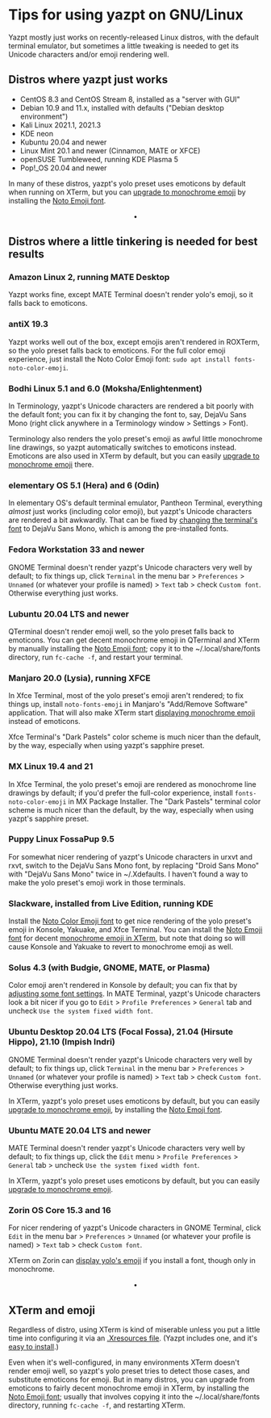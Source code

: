 # Tips for using yazpt on GNU/Linux

Yazpt mostly just works on recently-released Linux distros, with the default terminal emulator, but sometimes a little tweaking is needed to get its Unicode characters and/or emoji rendering well.


## Distros where yazpt just works

* CentOS 8.3 and CentOS Stream 8, installed as a "server with GUI"
* Debian 10.9 and 11.x, installed with defaults ("Debian desktop environment")
* Kali Linux 2021.1, 2021.3
* KDE neon
* Kubuntu 20.04 and newer
* Linux Mint 20.1 and newer (Cinnamon, MATE or XFCE)
* openSUSE Tumbleweed, running KDE Plasma 5
* Pop!_OS 20.04 and newer

In many of these distros, yazpt's yolo preset uses emoticons by default when running on XTerm, but you can [upgrade to monochrome emoji](#xterm-and-emoji) by installing the [Noto Emoji font](https://github.com/googlefonts/noto-emoji/blob/master/fonts/NotoEmoji-Regular.ttf).
<p align="center">•</p>


## Distros where a little tinkering is needed for best results

### Amazon Linux 2, running MATE Desktop

Yazpt works fine, except MATE Terminal doesn't render yolo's emoji, so it falls back to emoticons.

### antiX 19.3

Yazpt works well out of the box, except emojis aren't rendered in ROXTerm, so the yolo preset falls back to emoticons. For the full color emoji experience, just install the Noto Color Emoji font: `sudo apt install fonts-noto-color-emoji`.

### Bodhi Linux 5.1 and 6.0 (Moksha/Enlightenment)

In Terminology, yazpt's Unicode characters are rendered a bit poorly with the default font; you can fix it by changing the font to, say, DejaVu Sans Mono (right click anywhere in a Terminology window > Settings > Font).

Terminology also renders the yolo preset's emoji as awful little monochrome line drawings, so yazpt automatically switches to emoticons instead. Emoticons are also used in XTerm by default, but you can easily [upgrade to monochrome emoji](#xterm-and-emoji) there.

### elementary OS 5.1 (Hera) and 6 (Odin)

In elementary OS's default terminal emulator, Pantheon Terminal, everything _almost_ just works (including color emoji), but yazpt's Unicode characters are rendered a bit awkwardly. That can be fixed by [changing the terminal's font](https://elementaryos.stackexchange.com/questions/1149/how-can-i-change-the-default-terminal-font) to DejaVu Sans Mono, which is among the pre-installed fonts.

### Fedora Workstation 33 and newer

GNOME Terminal doesn't render yazpt's Unicode characters very well by default; to fix things up, click `Terminal` in the menu bar > `Preferences` > `Unnamed` (or whatever your profile is named) > `Text` tab > check `Custom font`. Otherwise everything just works.

### Lubuntu 20.04 LTS and newer

QTerminal doesn't render emoji well, so the yolo preset falls back to emoticons. You can get decent monochrome emoji in QTerminal and XTerm by manually installing the [Noto Emoji font](https://github.com/googlefonts/noto-emoji/blob/master/fonts/NotoEmoji-Regular.ttf); copy it to the ~/.local/share/fonts directory, run `fc-cache -f`, and restart your terminal.

### Manjaro 20.0 (Lysia), running XFCE

In Xfce Terminal, most of the yolo preset's emoji aren't rendered; to fix things up, install `noto-fonts-emoji` in Manjaro's "Add/Remove Software" application. That will also make XTerm start [displaying monochrome emoji](#xterm-and-emoji) instead of emoticons.

Xfce Terminal's "Dark Pastels" color scheme is much nicer than the default, by the way, especially when using yazpt's sapphire preset.

### MX Linux 19.4 and 21

In Xfce Terminal, the yolo preset's emoji are rendered as monochrome line drawings by default; if you'd prefer the full-color experience, install `fonts-noto-color-emoji` in MX Package Installer. The "Dark Pastels" terminal color scheme is much nicer than the default, by the way, especially when using yazpt's sapphire preset.

### Puppy Linux FossaPup 9.5

For somewhat nicer rendering of yazpt's Unicode characters in urxvt and rxvt, switch to the DejaVu Sans Mono font, by replacing "Droid Sans Mono" with "DejaVu Sans Mono" twice in ~/.Xdefaults. I haven't found a way to make the yolo preset's emoji work in those terminals.

### Slackware, installed from Live Edition, running KDE

Install the [Noto Color Emoji font](https://github.com/googlefonts/noto-emoji/blob/master/fonts/NotoColorEmoji.ttf) to get nice rendering of the yolo preset's emoji in Konsole, Yakuake, and Xfce Terminal. You can install the [Noto Emoji font](https://github.com/googlefonts/noto-emoji/blob/master/fonts/NotoEmoji-Regular.ttf) for decent [monochrome emoji in XTerm](#xterm-and-emoji), but note that doing so will cause Konsole and Yakuake to revert to monochrome emoji as well.

### Solus 4.3 (with Budgie, GNOME, MATE, or Plasma)

Color emoji aren't rendered in Konsole by default; you can fix that by [adjusting some font settings](https://gist.github.com/IgnoredAmbience/7c99b6cf9a8b73c9312a71d1209d9bbb). In MATE Terminal, yazpt's Unicode characters look a bit nicer if you go to `Edit` > `Profile Preferences` > `General` tab and uncheck `Use the system fixed width font`.

### Ubuntu Desktop 20.04 LTS (Focal Fossa), 21.04 (Hirsute Hippo), 21.10 (Impish Indri)

GNOME Terminal doesn't render yazpt's Unicode characters very well by default; to fix things up, click `Terminal` in the menu bar > `Preferences` > `Unnamed` (or whatever your profile is named) > `Text` tab > check `Custom font`. Otherwise everything just works.

In XTerm, yazpt's yolo preset uses emoticons by default, but you can easily [upgrade to monochrome emoji](#xterm-and-emoji), by installing the [Noto Emoji font](https://github.com/googlefonts/noto-emoji/blob/master/fonts/NotoEmoji-Regular.ttf).

### Ubuntu MATE 20.04 LTS and newer

MATE Terminal doesn't render yazpt's Unicode characters very well by default; to fix things up, click the `Edit` menu > `Profile Preferences` > `General` tab > uncheck `Use the system fixed width font`.

In XTerm, yazpt's yolo preset uses emoticons by default, but you can easily [upgrade to monochrome emoji](#xterm-and-emoji).

### Zorin OS Core 15.3 and 16

For nicer rendering of yazpt's Unicode characters in GNOME Terminal, click `Edit` in the menu bar > `Preferences` > `Unnamed` (or whatever your profile is named) > `Text` tab > check `Custom font`.

XTerm on Zorin can [display yolo's emoji](#xterm-and-emoji) if you install a font, though only in monochrome.
<p align="center">•</p>


## XTerm and emoji

Regardless of distro, using XTerm is kind of miserable unless you put a little time into configuring it via an [.Xresources file](./resources/Xresources). (Yazpt includes one, and it's [easy to install](./resources/install-resources.zsh).)

Even when it's well-configured, in many environments XTerm doesn't render emoji well, so yazpt's yolo preset tries to detect those cases, and substitute emoticons for emoji. But in many distros, you can upgrade from emoticons to fairly decent monochrome emoji in XTerm, by installing the [Noto Emoji font](https://github.com/googlefonts/noto-emoji/blob/master/fonts/NotoEmoji-Regular.ttf); usually that involves copying it into the ~/.local/share/fonts directory, running `fc-cache -f`, and restarting XTerm.
